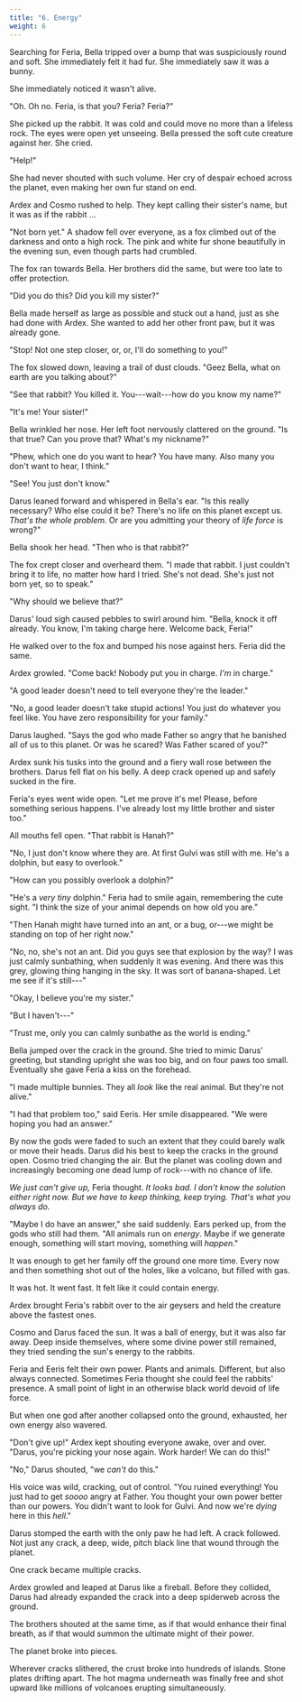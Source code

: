 ```yaml
---
title: "6. Energy"
weight: 6
---
```


Searching for Feria, Bella tripped over a bump that was suspiciously round and soft. She immediately felt it had fur. She immediately saw it was a bunny. 

She immediately noticed it wasn't alive.

"Oh. Oh no. Feria, is that you? Feria? Feria?" 

She picked up the rabbit. It was cold and could move no more than a lifeless rock. The eyes were open yet unseeing. Bella pressed the soft cute creature against her. She cried.

"Help!" 

She had never shouted with such volume. Her cry of despair echoed across the planet, even making her own fur stand on end. 

Ardex and Cosmo rushed to help. They kept calling their sister's name, but it was as if the rabbit ...

"Not born yet." A shadow fell over everyone, as a fox climbed out of the darkness and onto a high rock. The pink and white fur shone beautifully in the evening sun, even though parts had crumbled.

The fox ran towards Bella. Her brothers did the same, but were too late to offer protection. 

"Did you do this? Did you kill my sister?"

Bella made herself as large as possible and stuck out a hand, just as she had done with Ardex. She wanted to add her other front paw, but it was already gone.

"Stop! Not one step closer, or, or, I'll do something to you!"

The fox slowed down, leaving a trail of dust clouds. "Geez Bella, what on earth are you talking about?"

"See that rabbit? You killed it. You---wait---how do you know my name?"

"It's me! Your sister!"

Bella wrinkled her nose. Her left foot nervously clattered on the ground. "Is that true? Can you prove that? What's my nickname?"

"Phew, which one do you want to hear? You have many. Also many you don't want to hear, I think."

"See! You just don't know."

Darus leaned forward and whispered in Bella's ear. "Is this really necessary? Who else could it be? There's no life on this planet except us. _That's the whole problem._ Or are you admitting your theory of _life force_ is wrong?"

Bella shook her head. "Then who is that rabbit?"

The fox crept closer and overheard them. "I made that rabbit. I just couldn't bring it to life, no matter how hard I tried. She's not dead. She's just not born yet, so to speak."

"Why should we believe that?"

Darus' loud sigh caused pebbles to swirl around him. "Bella, knock it off already. You know, I'm taking charge here. Welcome back, Feria!"

He walked over to the fox and bumped his nose against hers. Feria did the same.

Ardex growled. "Come back! Nobody put you in charge. _I'm_ in charge."

"A good leader doesn't need to tell everyone they're the leader."

"No, a good leader doesn't take stupid actions! You just do whatever you feel like. You have zero responsibility for your family."

Darus laughed. "Says the god who made Father so angry that he banished all of us to this planet. Or was he scared? Was Father scared of you?"

Ardex sunk his tusks into the ground and a fiery wall rose between the brothers. Darus fell flat on his belly. A deep crack opened up and safely sucked in the fire.

Feria's eyes went wide open. "Let me prove it's me! Please, before something serious happens. I've already lost my little brother and sister too."

All mouths fell open. "That rabbit is Hanah?"

"No, I just don't know where they are. At first Gulvi was still with me. He's a dolphin, but easy to overlook."

"How can you possibly overlook a dolphin?"

"He's a _very tiny_ dolphin." Feria had to smile again, remembering the cute sight. "I think the size of your animal depends on how old you are."

"Then Hanah might have turned into an ant, or a bug, or---we might be standing on top of her right now."

"No, no, she's not an ant. Did you guys see that explosion by the way? I was just calmly sunbathing, when suddenly it was evening. And there was this grey, glowing thing hanging in the sky. It was sort of banana-shaped. Let me see if it's still---"

"Okay, I believe you're my sister."

"But I haven't---"

"Trust me, only you can calmly sunbathe as the world is ending."

Bella jumped over the crack in the ground. She tried to mimic Darus' greeting, but standing upright she was too big, and on four paws too small. Eventually she gave Feria a kiss on the forehead.

"I made multiple bunnies. They all _look_ like the real animal. But they're not alive."

"I had that problem too," said Eeris. Her smile disappeared. "We were hoping you had an answer."

By now the gods were faded to such an extent that they could barely walk or move their heads. Darus did his best to keep the cracks in the ground open. Cosmo tried changing the air. But the planet was cooling down and increasingly becoming one dead lump of rock---with no chance of life.

_We just can't give up,_ Feria thought. _It looks bad. I don't know the solution either right now. But we have to keep thinking, keep trying. That's what you always do._

"Maybe I do have an answer," she said suddenly. Ears perked up, from the gods who still had them. "All animals run on _energy_. Maybe if we generate enough, something will start moving, something will _happen_."

It was enough to get her family off the ground one more time. Every now and then something shot out of the holes, like a volcano, but filled with gas.

It was hot. It went fast. It felt like it could contain energy.

Ardex brought Feria's rabbit over to the air geysers and held the creature above the fastest ones.

Cosmo and Darus faced the sun. It was a ball of energy, but it was also far away. Deep inside themselves, where some divine power still remained, they tried sending the sun's energy to the rabbits.

Feria and Eeris felt their own power. Plants and animals. Different, but also always connected. Sometimes Feria thought she could feel the rabbits' presence. A small point of light in an otherwise black world devoid of life force.

But when one god after another collapsed onto the ground, exhausted, her own energy also wavered.

"Don't give up!" Ardex kept shouting everyone awake, over and over. "Darus, you're picking your nose again. Work harder! We can do this!"

"No," Darus shouted, "we _can't_ do this."

His voice was wild, cracking, out of control. "You ruined everything! You just had to get _soooo_ angry at Father. You thought your own power better than our powers. You didn't want to look for Gulvi. And now we're _dying_ here in this _hell_."

Darus stomped the earth with the only paw he had left. A crack followed. Not just any crack, a deep, wide, pitch black line that wound through the planet. 

One crack became multiple cracks.

Ardex growled and leaped at Darus like a fireball. Before they collided, Darus had already expanded the crack into a deep spiderweb across the ground. 

The brothers shouted at the same time, as if that would enhance their final breath, as if that would summon the ultimate might of their power.

The planet broke into pieces.

Wherever cracks slithered, the crust broke into hundreds of islands. Stone plates drifting apart. The hot magma underneath was finally free and shot upward like millions of volcanoes erupting simultaneously.
